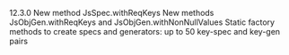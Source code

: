 12.3.0 
New method JsSpec.withReqKeys
New methods JsObjGen.withReqKeys and JsObjGen.withNonNullValues
Static factory methods to create specs and generators: up to 50 key-spec and key-gen pairs



